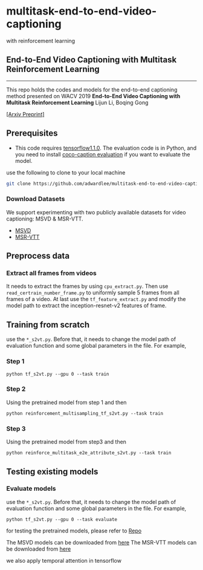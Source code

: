 # multitask-end-to-end-video-captioning
with reinforcement learning

## End-to-End Video Captioning with Multitask Reinforcement Learning

*****

This repo holds the codes and models for the end-to-end captioning method presented on WACV 2019
**End-to-End Video Captioning with Multitask Reinforcement Learning**
Lijun Li, Boqing Gong

[[Arxiv Preprint]](http://arxiv.org/abs/1803.07950)
## Prerequisites
* This code requires [tensorflow1.1.0](https://storage.googleapis.com/tensorflow/linux/gpu/tensorflow_gpu-1.1.0-cp27-none-linux_x86_64.whl). The evaluation code is in Python, and you need to install [coco-caption evaluation](https://github.com/tylin/coco-caption) if you want to evaluate the model.

use the following to clone to your local machine
``` bash
git clone https://github.com/adwardlee/multitask-end-to-end-video-captioning.git
```
### Download Datasets

We support experimenting with two publicly available datasets for 
video captioning: MSVD & MSR-VTT.

* [MSVD](https://www.microsoft.com/en-us/download/confirmation.aspx?id=52422)
* [MSR-VTT](http://ms-multimedia-challenge.com/2016/dataset)

## Preprocess data
###  Extract all frames from videos
It needs to extract the frames by using `cpu_extract.py`. Then use `read_certrain_number_frame.py` to uniformly sample 5 frames from all frames of a video. At last use the `tf_feature_extract.py` and modify the model path to extract the inception-resnet-v2 features of frame.

## Training from scratch
use the `*_s2vt.py`. Before that, it needs to change the model path of evaluation function and some global parameters in the file. For example,
### Step 1 ###
```
python tf_s2vt.py --gpu 0 --task train
```
### Step 2 ###
Using the pretrained model from step 1 and then 
```
python reinforcement_multisampling_tf_s2vt.py --task train
```
### Step 3 ###
Using the pretrained model from step3 and then
```
python reinforce_multitask_e2e_attribute_s2vt.py --task train
```

## Testing existing models
### Evaluate models
use the `*_s2vt.py`. Before that, it needs to change the model path of evaluation function and some global parameters in the file. For example,
```
python tf_s2vt.py --gpu 0 --task evaluate
```

for testing the pretrained models, please refer to [Repo](https://github.com/adwardlee/video_to_text)

The MSVD models can be downloaded from [here](https://drive.google.com/open?id=199se09ycy1nMF7tCs9R1J-lIA1sHKcHi)
The MSR-VTT models can be downloaded from [here](https://drive.google.com/open?id=16relLI2XWjgoM2kPXN55u2IT23CrEyLz)



we also apply temporal attention in tensorflow
